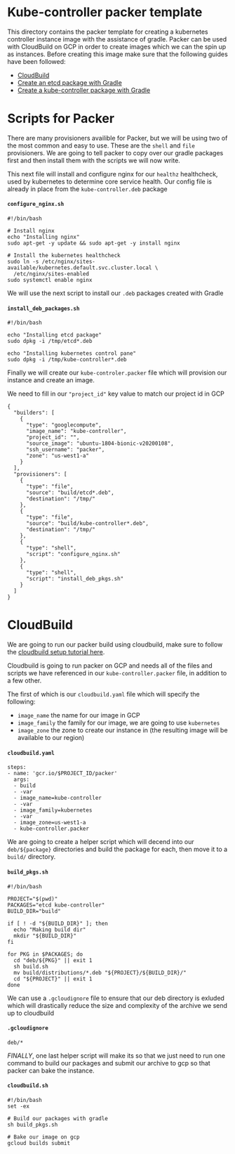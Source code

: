 # Kube-controller packer template
This directory contains the packer template for creating a kubernetes controller instance image with the assistance of gradle. Packer can be used with CloudBuild on GCP in order to create images which we can the spin up as instances. Before creating this image make sure that the following guides have been followed:
* [CloudBuild](cloudbuild.md)
* [Create an etcd package with Gradle](deb/etcd/README.md)
* [Create a kube-controller package with Gradle](deb/kube-controller/README.md)

# Scripts for Packer
There are many provisioners availible for Packer, but we will be using two of the most common and easy to use. These are the `shell` and `file` provisioners. We are going to tell packer to copy over our gradle packages first and then install them with the scripts we will now write. 

This next file will install and configure nginx for our `healthz` healthcheck, used by kubernetes to determine core service health. Our config file is already in place from the `kube-controller.deb` package

#### `configure_nginx.sh`
```
#!/bin/bash

# Install nginx
echo "Installing nginx"
sudo apt-get -y update && sudo apt-get -y install nginx

# Install the kubernetes healthcheck
sudo ln -s /etc/nginx/sites-available/kubernetes.default.svc.cluster.local \
  /etc/nginx/sites-enabled
sudo systemctl enable nginx
```
We will use the next script to install our `.deb` packages created with Gradle
#### `install_deb_packages.sh`
```
#!/bin/bash

echo "Installing etcd package"
sudo dpkg -i /tmp/etcd*.deb

echo "Installing kubernetes control pane"
sudo dpkg -i /tmp/kube-controller*.deb
```
Finally we will create our `kube-controler.packer` file which will provision our instance and create an image.

We need to fill in our `"project_id"` key value to match our project id in GCP
```
{
  "builders": [
    {
      "type": "googlecompute",
      "image_name": "kube-controller",
      "project_id": "",
      "source_image": "ubuntu-1804-bionic-v20200108",
      "ssh_username": "packer",
      "zone": "us-west1-a"
    }
  ],
  "provisioners": [
    {
      "type": "file",
      "source": "build/etcd*.deb",
      "destination": "/tmp/"
    },
    {
      "type": "file",
      "source": "build/kube-controller*.deb",
      "destination": "/tmp/"
    },
    {
      "type": "shell",
      "script": "configure_nginx.sh"
    },
    {
      "type": "shell",
      "script": "install_deb_pkgs.sh"
    }
  ]
}
```

# CloudBuild
We are going to run our packer build using cloudbuild, make sure to follow the [cloudbuild setup tutorial here](../cloudbuild.md).

Cloudbuild is going to run packer on GCP and needs all of the files and scripts we have referenced in our `kube-controller.packer` file, in addition to a few other.

The first of which is our `cloudbuild.yaml` file which will specify the following:

* `image_name` the name for our image in GCP
* `image_family` the family for our image, we are going to use `kubernetes`
* `image_zone` the zone to create our instance in (the resulting image will be available to our region)
#### `cloudbuild.yaml`
```
steps:
- name: 'gcr.io/$PROJECT_ID/packer'
  args:
  - build
  - -var
  - image_name=kube-controller
  - -var
  - image_family=kubernetes
  - -var
  - image_zone=us-west1-a
  - kube-controller.packer
```
We are going to create a helper script which will decend into our `deb/${package}` directories and build the package for each, then move it to a `build/` directory.
#### `build_pkgs.sh`
```
#!/bin/bash

PROJECT="$(pwd)"
PACKAGES="etcd kube-controller"
BUILD_DIR="build"

if [ ! -d "${BUILD_DIR}" ]; then
  echo "Making build dir"
  mkdir "${BUILD_DIR}"
fi

for PKG in $PACKAGES; do
  cd "deb/${PKG}" || exit 1
  sh build.sh
  mv build/distributions/*.deb "${PROJECT}/${BUILD_DIR}/"
  cd "${PROJECT}" || exit 1
done
```
We can use a `.gcloudignore` file to ensure that our deb directory is exluded which will drastically reduce the size and complexity of the archive we send up to cloudbuild
#### `.gcloudignore`
```
deb/*
```
*FINALLY*, one last helper script will make its so that we just need to run one command to build our packages and submit our archive to gcp so that packer can bake the instance.
#### `cloudbuild.sh`
```
#!/bin/bash
set -ex

# Build our packages with gradle
sh build_pkgs.sh

# Bake our image on gcp
gcloud builds submit

```